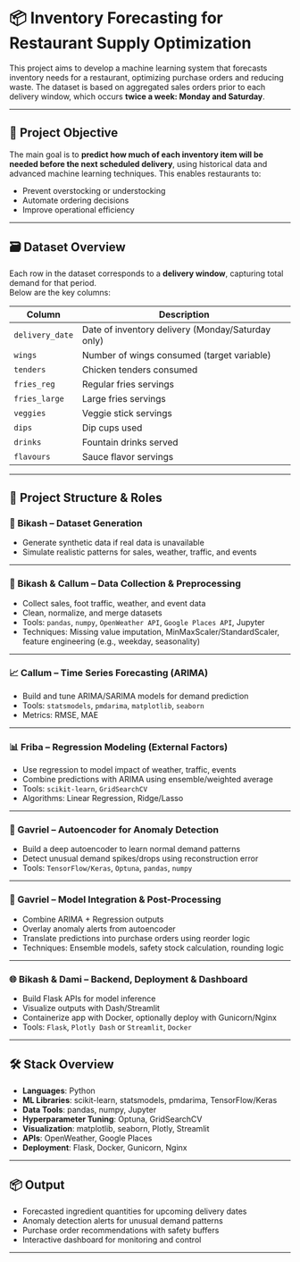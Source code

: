 # 📦 Inventory Forecasting for Restaurant Supply Optimization

This project aims to develop a machine learning system that forecasts inventory needs for a restaurant, optimizing purchase orders and reducing waste. The dataset is based on aggregated sales orders prior to each delivery window, which occurs **twice a week: Monday and Saturday**.

---

## 🧠 Project Objective

The main goal is to **predict how much of each inventory item will be needed before the next scheduled delivery**, using historical data and advanced machine learning techniques. This enables restaurants to:

- Prevent overstocking or understocking
- Automate ordering decisions
- Improve operational efficiency

---

## 🗃️ Dataset Overview

Each row in the dataset corresponds to a **delivery window**, capturing total demand for that period.  
Below are the key columns:

| Column          | Description                                       |
| --------------- | ------------------------------------------------- |
| `delivery_date` | Date of inventory delivery (Monday/Saturday only) |
| `wings`         | Number of wings consumed (target variable)        |
| `tenders`       | Chicken tenders consumed                          |
| `fries_reg`     | Regular fries servings                            |
| `fries_large`   | Large fries servings                              |
| `veggies`       | Veggie stick servings                             |
| `dips`          | Dip cups used                                     |
| `drinks`        | Fountain drinks served                            |
| `flavours`      | Sauce flavor servings                             |

---

## 🧩 Project Structure & Roles

### 👤 Bikash – Dataset Generation

- Generate synthetic data if real data is unavailable
- Simulate realistic patterns for sales, weather, traffic, and events

---

### 👥 Bikash & Callum – Data Collection & Preprocessing

- Collect sales, foot traffic, weather, and event data
- Clean, normalize, and merge datasets
- Tools: `pandas`, `numpy`, `OpenWeather API`, `Google Places API`, Jupyter
- Techniques: Missing value imputation, MinMaxScaler/StandardScaler, feature engineering (e.g., weekday, seasonality)

---

### 📈 Callum – Time Series Forecasting (ARIMA)

- Build and tune ARIMA/SARIMA models for demand prediction
- Tools: `statsmodels`, `pmdarima`, `matplotlib`, `seaborn`
- Metrics: RMSE, MAE

---

### 📊 Friba – Regression Modeling (External Factors)

- Use regression to model impact of weather, traffic, events
- Combine predictions with ARIMA using ensemble/weighted average
- Tools: `scikit-learn`, `GridSearchCV`
- Algorithms: Linear Regression, Ridge/Lasso

---

### 🧠 Gavriel – Autoencoder for Anomaly Detection

- Build a deep autoencoder to learn normal demand patterns
- Detect unusual demand spikes/drops using reconstruction error
- Tools: `TensorFlow/Keras`, `Optuna`, `pandas`, `numpy`

---

### 🔁 Gavriel – Model Integration & Post-Processing

- Combine ARIMA + Regression outputs
- Overlay anomaly alerts from autoencoder
- Translate predictions into purchase orders using reorder logic
- Techniques: Ensemble models, safety stock calculation, rounding logic

---

### 🌐 Bikash & Dami – Backend, Deployment & Dashboard

- Build Flask APIs for model inference
- Visualize outputs with Dash/Streamlit
- Containerize app with Docker, optionally deploy with Gunicorn/Nginx
- Tools: `Flask`, `Plotly Dash` or `Streamlit`, `Docker`

---

## 🛠️ Stack Overview

- **Languages**: Python
- **ML Libraries**: scikit-learn, statsmodels, pmdarima, TensorFlow/Keras
- **Data Tools**: pandas, numpy, Jupyter
- **Hyperparameter Tuning**: Optuna, GridSearchCV
- **Visualization**: matplotlib, seaborn, Plotly, Streamlit
- **APIs**: OpenWeather, Google Places
- **Deployment**: Flask, Docker, Gunicorn, Nginx

---

## 📦 Output

- Forecasted ingredient quantities for upcoming delivery dates
- Anomaly detection alerts for unusual demand patterns
- Purchase order recommendations with safety buffers
- Interactive dashboard for monitoring and control

---
